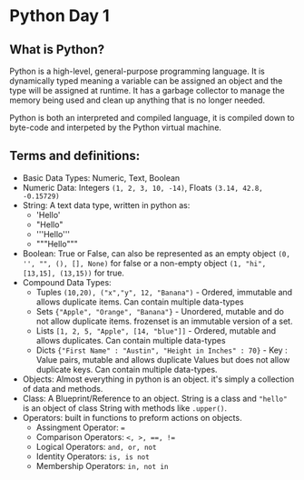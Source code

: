 
# Python Day 1

## What is Python?

Python is a high-level, general-purpose programming language. It is dynamically typed meaning a variable can be assigned an object and the
type will be assigned at runtime. It has a garbage collector to manage the memory being used and clean up anything that is no longer needed.

Python is both an interpreted and compiled language, it is compiled down to byte-code and interpeted by the Python virtual machine.

## Terms and definitions:
- Basic Data Types: Numeric, Text, Boolean
- Numeric Data: Integers `(1, 2, 3, 10, -14)`, Floats `(3.14, 42.8, -0.15729)`
- String: A text data type, written in python as:
    - 'Hello'
    - "Hello"
    - '''Hello'''
    - """Hello"""
- Boolean: True or False, can also be represented as an empty object `(0, '', "", (), [], None)` for false or a non-empty object `(1, "hi", [13,15], (13,15))` for true.
- Compound Data Types:
    - Tuples `(10,20), ("x","y", 12, "Banana")` - Ordered, immutable and allows duplicate items. Can contain multiple data-types
    - Sets `{"Apple", "Orange", "Banana"}` - Unordered, mutable and do not allow duplicate items. frozenset is an immutable version of a set.
    - Lists `[1, 2, 5, "Apple", [14, "blue"]]` - Ordered, mutable and allows duplicates. Can contain multiple data-types
    - Dicts `{"First Name" : "Austin", "Height in Inches" : 70}` - Key : Value pairs, mutable and allows duplicate Values but does not allow duplicate keys. Can contain multiple data-types.
- Objects: Almost everything in python is an object. it's simply a collection of data and methods.
- Class: A Blueprint/Reference to an object. String is a class and `"hello"` is an object of class String with methods like `.upper()`.
- Operators: built in functions to preform actions on objects.
    - Assingment Operator: `=`
    - Comparison Operators: `<, >, ==, !=`
    - Logical Operators: `and, or, not`
    - Identity Operators: `is, is not`
    - Membership Operators: `in, not in`
